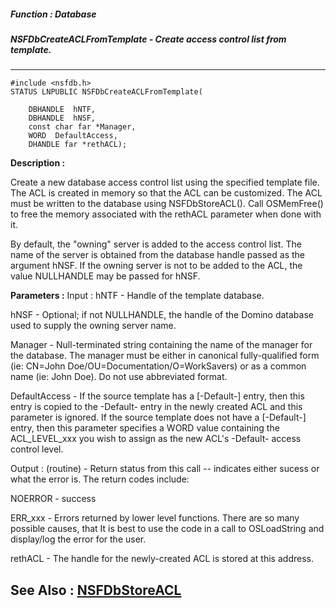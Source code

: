 ##### Function : Database
##### NSFDbCreateACLFromTemplate - Create access control list from template.
---
```
#include <nsfdb.h>
STATUS LNPUBLIC NSFDbCreateACLFromTemplate(

	DBHANDLE  hNTF,
	DBHANDLE  hNSF,
	const char far *Manager,
	WORD  DefaultAccess,
	DHANDLE far *rethACL);
```
**Description :**

Create a new database access control list using the specified template file.  
The ACL is created in memory so that the ACL can be customized.  The ACL must 
be written to the database using NSFDbStoreACL().  Call OSMemFree() to free the 
memory associated with the rethACL parameter when done with it.

By default, the "owning" server is added to the access control list.  The name 
of the server is obtained from the database handle passed as the argument 
hNSF.  If the owning server is not to be added to the ACL, the value NULLHANDLE 
may be passed for hNSF.

**Parameters :**
Input :
hNTF  -  Handle of the template database.

hNSF  -  Optional;  if not NULLHANDLE, the handle of the Domino database used to supply the owning server name.

Manager  -  Null-terminated string containing the name of the manager for the database.   The manager must be either in canonical fully-qualified form (ie:  CN=John Doe/OU=Documentation/O=WorkSavers) or as a common name (ie:  John Doe).  Do not use abbreviated format.

DefaultAccess  -  If the source template has a [-Default-] entry, then this entry is copied to the -Default- entry in the newly created ACL and this parameter is ignored.  If the source template does not have a [-Default-] entry, then this parameter specifies a WORD value containing the ACL_LEVEL_xxx you wish to assign as the new ACL's -Default- access control level.

Output :
(routine)  -  Return status from this call -- indicates either sucess or what the error is. The return codes include:

NOERROR - success

ERR_xxx - Errors returned by lower level functions.  There are so many possible causes, that It is best to use the code in a call to OSLoadString and display/log the error for the user.


rethACL  -  The handle for the newly-created ACL is stored at this address.


**See Also :**
[NSFDbStoreACL](/reference/Func/NSFDbStoreACL)
---

